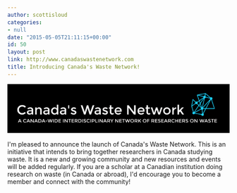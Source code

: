 ```yaml
---
author: scottisloud
categories:
- null
date: "2015-05-05T21:11:15+00:00"
id: 50
layout: post
link: http://www.canadaswastenetwork.com
title: Introducing Canada's Waste Network!
---
```

![CWN logo](../img/cwn-logo.png)

I'm pleased to announce the launch of Canada's Waste Network. This is an initiative that intends to bring together researchers in Canada studying waste. It is a new and growing community and new resources and events will be added regularly. If you are a scholar at a Canadian institution doing research on waste (in Canada or abroad), I'd encourage you to become a member and connect with the community!
